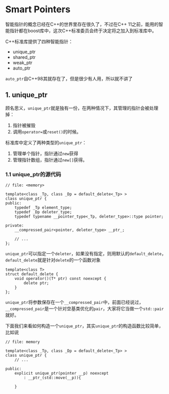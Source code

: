 # Smart Pointers

智能指针的概念已经在C++的世界里存在很久了，不过在C++ 11之前，能用的智能指针都在boost库中，这次C++标准委员会终于决定将之加入到标准库中。

C++标准库提供了四种智能指针：

* unique_ptr
* shared_ptr
* weak_ptr
* auto_ptr

`auto_ptr`自C++98其就存在了，但是很少有人用，所以就不讲了

## 1. unique_ptr

顾名思义，`unique_ptr`就是独有一份，在两种情况下，其管理的指针会被处理掉：

1. 指针被摧毁
2. 调用`operator=`或`reset()`的时候。

标准库中定义了两种类型的`unique_ptr`：

1. 管理单个指针，指针通过`new`获得
2. 管理指针数组，指针通过`new[]`获得。

### 1.1 unique_ptr的源代码

```
// file: <memory>

template<class _Tp, class _Dp = default_delete<_Tp> >
class unique_ptr {
public:
    typedef _Tp element_type;
    typedef _Dp deleter_type;
    typedef typename __pointer_type<_Tp, deleter_type>::type pointer;
    
private:
    __compressed_pair<pointer, deleter_type> __ptr_;
    
    // ...
};
```

`unique_ptr`可以指定一个`deleter`，如果没有指定，则用默认的`default_delete`，`default_delete`就是针对`delete`的一个函数对象

```
template<class T>
struct default_delete {
    void operator()(T* ptr) const noexcept {
        delete ptr;
    }
};
```

`unique_ptr`将参数保存在一个`__compressed_pair`中，前面已经说过，`__compressed_pair`是一个针对空基类优化的`pair`，大家将它当做一个`std::pair`就好。

下面我们来看如何构造一个`unique_ptr`，其实`unique_ptr`的构造函数比较简单，比如说

```
// file: memory

template<class _Tp, class _Dp = default_delete<_Tp> >
class unique_ptr {
    // ...

public:
    explicit unique_ptr(pointer __p) noexcept 
        : __ptr_(std::move(__p)){ 
    
    }    


